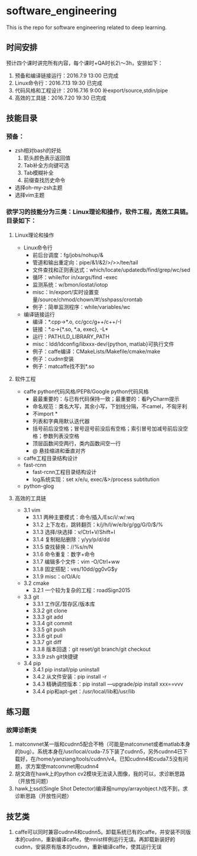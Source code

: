 # software\_engineering
This is the repo for software engineering related to deep learning.

## 时间安排
预计四个课时讲完所有内容，每个课时+QA时长2\～3h，安排如下：
1. 预备和编译链接运行：2016.7.9 13:00 已完成
2. Linux命令行：2016.7.13 19:30 已完成
3. 代码风格和工程设计：2016.7.16 9:00 补export/source,stdin/pipe
4. 高效的工具链：2016.7.20 19:30 已完成

## 技能目录
### 预备：
- zsh相对bash的好处
	1. 箭头颜色表示返回值
	2. Tab补全方向键可选
	3. Tab模糊补全
	4. 前缀查找历史命令
- 选择oh-my-zsh主题
- 选择vim主题

### 欲学习的技能分为三类：Linux理论和操作，软件工程，高效工具链。目录如下：
1. Linux理论和操作
	- Linux命令行
		- 前后台调度：fg/jobs/nohup/&
		- 管道和输出重定向：pipe/&1/&2/\>/\>\>/tee/tail
		- 文件查找和正则表达式：which/locate/updatedb/find/grep/wc/sed
		- 循环：while/for in/xargs/find -exec
		- 监测系统：w/bmon/iostat/iotop
		- misc：ln/export/实时设置变量/source/chmod/chown/#!/sshpass/crontab
		- 例子：简单监测程序：while/variables/wc
	- 编译链接运行
		- 编译：\*.cpp-\>\*.o, cc/gcc/g++/c++/-I
		- 链接：\*.o-\>{\*.so, \*.a, exec}, -L\*
		- 运行：PATH/LD\_LIBRARY\_PATH
		- misc：ldd/ldconfig/libxxx-dev/{python, matlab}可执行文件
		- 例子：caffe编译：CMakeLists/Makefile/cmake/make
		- 例子：cudnn安装
		- 例子：matcaffe找不到\*.so

2. 软件工程
	- caffe python代码风格/PEP8/Google python代码风格
		- 最最重要的：与已有代码保持一致；最重要的：看PyCharm提示
		- 命名规范：类名大写，其余小写，下划线分隔，不camel，不匈牙利
		- 不import \*
		- 列表和字典用默认迭代器
		- 括号前后没空格；冒号逗号前没后有空格；索引冒号加减号前后没空格；参数列表没空格
		- 顶层函数间空两行，类内函数间空一行
		- @ 悬挂缩进和垂直对齐
	- caffe工程目录结构设计
	- fast-rcnn
		- fast-rcnn工程目录结构设计
		- log系统实现：set x/e/u, exec/&\>/process subtitution
	- python-glog
3. 高效的工具链
	- 3.1  vim
		- 3.1.1 两种主要模式：命令/插入/Esc/i/:w/:wq
		- 3.1.2 上下左右，跳转翻页：k/j/h/l/w/e/b/g/gg/G/0/$/%
		- 3.1.3 选择/块选择：v/Ctrl+V/Shift+I
		- 3.1.4 复制粘贴删除：y/yy/p/d/dd
		- 3.1.5 查找替换：//%s/n/N
		- 3.1.6 命令重复：数字+命令
		- 3.1.7 编辑多个文件：vim -O/Ctrl+ww
		- 3.1.8 固定搭配：ves/10dd/gg0vG$y
		- 3.1.9 misc：o/O/A/c
	- 3.2 cmake
		- 3.2.1 一个较为复杂的工程：roadSign2015
	- 3.3 git
		- 3.3.1 工作区/暂存区/版本库
		- 3.3.2 git clone
		- 3.3.3 git add
		- 3.3.4 git commit
		- 3.3.5 git push
		- 3.3.6 git pull
		- 3.3.7 git diff
		- 3.3.8 版本回退：git reset/git branch/git checkout
		- 3.3.9 zsh git快捷键
	- 3.4 pip
		- 3.4.1 pip install/pip uninstall
		- 3.4.2 从文件安装：pip install -r
		- 3.4.3 精确调控版本：pip install —upgrade/pip install xxx==vvv
		- 3.4.4 pip和apt-get：/usr/local/lib和/usr/lib

## 练习题
### 故障诊断类
1. matconvnet某一版和cudnn5配合不畅（可能是matconvnet或者matlab本身的bug）。系统本身在/usr/local/cuda-7.5下装了cudnn5，另外cudnn4已下载好，在/home/yanziang/tools/cudnn/v4。已知cudnn4和cuda7.5没有问题，求方案使matconvnet用cudnn4
2. 胡文政在hawk上的python cv2模块无法读入图像，我的可以，求诊断思路（开放性问题）
3. hawk上ssd(Single Shot Detector)编译报numpy/arrayobject.h找不到，求诊断思路（开放性问题）

## 技艺类
1. caffe可以同时兼容cudnn4和cudnn5。卸载系统已有的caffe，并安装不同版本的cudnn，重新编译caffe，使mnist样例运行无误。再卸载新装好的cudnn，安装原有版本的cudnn，重新编译caffe，使其运行无误
